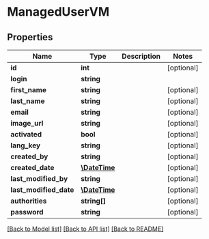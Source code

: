 # ManagedUserVM

## Properties
Name | Type | Description | Notes
------------ | ------------- | ------------- | -------------
**id** | **int** |  | [optional] 
**login** | **string** |  | 
**first_name** | **string** |  | [optional] 
**last_name** | **string** |  | [optional] 
**email** | **string** |  | [optional] 
**image_url** | **string** |  | [optional] 
**activated** | **bool** |  | [optional] 
**lang_key** | **string** |  | [optional] 
**created_by** | **string** |  | [optional] 
**created_date** | [**\DateTime**](\DateTime.md) |  | [optional] 
**last_modified_by** | **string** |  | [optional] 
**last_modified_date** | [**\DateTime**](\DateTime.md) |  | [optional] 
**authorities** | **string[]** |  | [optional] 
**password** | **string** |  | [optional] 

[[Back to Model list]](../../README.md#documentation-for-models) [[Back to API list]](../../README.md#documentation-for-api-endpoints) [[Back to README]](../../README.md)

